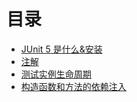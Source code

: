 # 目录

* [JUnit 5 是什么&安装](JUnit5是什么&安装.md)
* [注解](注解.md)
* [测试实例生命周期](测试实例生命周期.md)
* [构造函数和方法的依赖注入](构造函数和方法的依赖注入.md)
